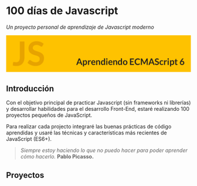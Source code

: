 # 100 días de Javascript
*Un proyecto personal de aprendizaje de Javascript moderno*

![ES6 Header](/ES6-Header.jpg)

## Introducción
Con el objetivo principal de practicar Javascript (sin frameworks ni librerías) y desarrollar habilidades para el desarrollo Front-End, estaré realizando 100 proyectos pequeños de JavaScript.

Para realizar cada projecto integraré las buenas prácticas de código aprendidas y usaré las técnicas y características más recientes de JavaScript (ES6+).


> *Siempre estoy haciendo lo que no puedo hacer para poder aprender cómo hacerlo.*
> **Pablo Picasso.**


## Proyectos

